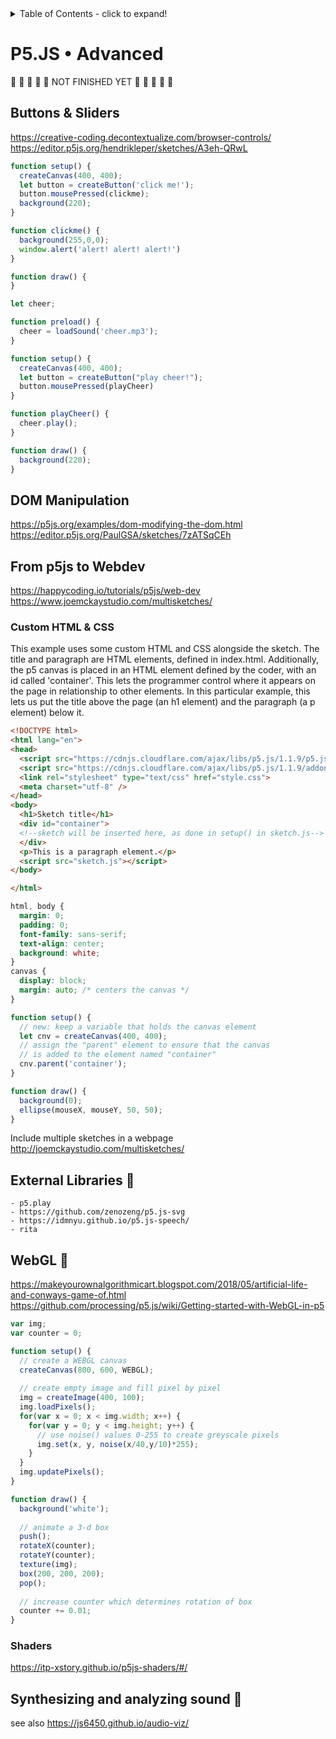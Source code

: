 <details>
<summary>Table of Contents - click to expand!</summary>

- Buttons & sliders 🚧
- Dom manipulation 🚧
- from p5js to web dev 🚧
	- Custom HTML & CSS
	- Multiple Sketches in a Webpage
- external libraries 🚧
	- p5.play
	- https://github.com/zenozeng/p5.js-svg
	- https://idmnyu.github.io/p5.js-speech/
	- rita
- WEBGL 🚧	
- Synthesizing and analyzing sound 🚧
see also https://js6450.github.io/audio-viz/

</details>

# P5.JS • Advanced
🚧 🚧 🚧 🚧 🚧 NOT FINISHED YET 🚧 🚧 🚧 🚧 🚧

## Buttons & Sliders
https://creative-coding.decontextualize.com/browser-controls/
https://editor.p5js.org/hendrikleper/sketches/A3eh-QRwL


```javaScript
function setup() {
  createCanvas(400, 400);
  let button = createButton('click me!');
  button.mousePressed(clickme);
  background(220);
}

function clickme() {
  background(255,0,0);
  window.alert('alert! alert! alert!')
}

function draw() {
}
```

```javaScript
let cheer;

function preload() {
  cheer = loadSound('cheer.mp3');
}

function setup() {
  createCanvas(400, 400);
  let button = createButton("play cheer!");
  button.mousePressed(playCheer)
}

function playCheer() {
  cheer.play();
}

function draw() {
  background(220);
}
```

## DOM Manipulation
https://p5js.org/examples/dom-modifying-the-dom.html
https://editor.p5js.org/PaulGSA/sketches/7zATSqCEh

## From p5js to Webdev
https://happycoding.io/tutorials/p5js/web-dev
https://www.joemckaystudio.com/multisketches/

### Custom HTML & CSS
This example uses some custom HTML and CSS alongside the sketch. The title and paragraph are HTML elements, defined in index.html. Additionally, the p5 canvas is placed in an HTML element defined by the coder, with an id called 'container'. This lets the programmer control where it appears on the page in relationship to other elements. In this particular example, this lets us put the title above the page (an h1 element) and the paragraph (a p element) below it. 
```html
<!DOCTYPE html>
<html lang="en">
<head>
  <script src="https://cdnjs.cloudflare.com/ajax/libs/p5.js/1.1.9/p5.js"></script>
  <script src="https://cdnjs.cloudflare.com/ajax/libs/p5.js/1.1.9/addons/p5.sound.min.js"></script>
  <link rel="stylesheet" type="text/css" href="style.css">
  <meta charset="utf-8" />
</head>
<body>
  <h1>Sketch title</h1>
  <div id="container">
  <!--sketch will be inserted here, as done in setup() in sketch.js-->
  </div>
  <p>This is a paragraph element.</p>
  <script src="sketch.js"></script>
</body>

</html>
```
```CSS
html, body {
  margin: 0;
  padding: 0;
  font-family: sans-serif;
  text-align: center;
  background: white;
}
canvas {
  display: block;
  margin: auto; /* centers the canvas */
}
```
```javaScript
function setup() {
  // new: keep a variable that holds the canvas element
  let cnv = createCanvas(400, 400);
  // assign the "parent" element to ensure that the canvas
  // is added to the element named "container"
  cnv.parent('container');
}

function draw() {
  background(0);
  ellipse(mouseX, mouseY, 50, 50);
}
```

Include multiple sketches in a webpage
http://joemckaystudio.com/multisketches/

## External Libraries 🚧
	- p5.play
	- https://github.com/zenozeng/p5.js-svg
	- https://idmnyu.github.io/p5.js-speech/
	- rita



## WebGL  🚧	

https://makeyourownalgorithmicart.blogspot.com/2018/05/artificial-life-and-conways-game-of.html
https://github.com/processing/p5.js/wiki/Getting-started-with-WebGL-in-p5


```javaScript
var img;
var counter = 0;

function setup() {
  // create a WEBGL canvas
  createCanvas(800, 600, WEBGL);
  
  // create empty image and fill pixel by pixel
  img = createImage(400, 100);
  img.loadPixels();
  for(var x = 0; x < img.width; x++) {
    for(var y = 0; y < img.height; y++) {
      // use noise() values 0-255 to create greyscale pixels
      img.set(x, y, noise(x/40,y/10)*255); 
    }
  }
  img.updatePixels();
}

function draw() {
  background('white');
  
  // animate a 3-d box
  push();
  rotateX(counter);
  rotateY(counter);
  texture(img);
  box(200, 200, 200);
  pop();
  
  // increase counter which determines rotation of box
  counter += 0.01;
}
```

### Shaders
https://itp-xstory.github.io/p5js-shaders/#/

## Synthesizing and analyzing sound 🚧
see also https://js6450.github.io/audio-viz/

